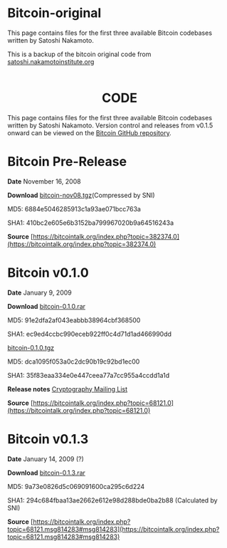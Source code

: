 # Bitcoin-original
This page contains files for the first three available Bitcoin codebases written by Satoshi Nakamoto. 

This is a backup of the bitcoin original code from [satoshi.nakamotoinstitute.org](http://satoshi.nakamotoinstitute.org/code/)
<br></br>
# <center>CODE</center>
This page contains files for the first three available Bitcoin codebases written by Satoshi Nakamoto. Version control and releases from v0.1.5 onward can be viewed on the [Bitcoin GitHub repository](https://github.com/bitcoin/bitcoin/releases).

# Bitcoin Pre-Release
**Date** November 16, 2008

**Download**  [bitcoin-nov08.tgz](https://s3.amazonaws.com/nakamotoinstitute/code/bitcoin-nov08.tgz)(Compressed by SNI)

MD5: 6884e5046285913c1a93ae071bcc763a

SHA1: 410bc2e605e6b3152ba799967020b9a64516243a

**Source** [https://bitcointalk.org/index.php?topic=382374.0](https://bitcointalk.org/index.php?topic=382374.0)

# Bitcoin v0.1.0
**Date** January 9, 2009

**Download** [bitcoin-0.1.0.rar](https://s3.amazonaws.com/nakamotoinstitute/code/bitcoin-0.1.0.rar)

MD5: 91e2dfa2af043eabbb38964cbf368500

SHA1: ec9ed4ccbc990eceb922ff0c4d71d1ad466990dd

[bitcoin-0.1.0.tgz](https://s3.amazonaws.com/nakamotoinstitute/code/bitcoin-0.1.0.tgz)

MD5: dca1095f053a0c2dc90b19c92bd1ec00
 
SHA1: 35f83eaa334e0e447ceea77a7cc955a4ccdd1a1d

**Release notes** [Cryptography Mailing List](http://satoshi.nakamotoinstitute.org/emails/cryptography/16/)

**Source** [https://bitcointalk.org/index.php?topic=68121.0](https://bitcointalk.org/index.php?topic=68121.0)

# Bitcoin v0.1.3
**Date** January 14, 2009 (?)

**Download** [bitcoin-0.1.3.rar](https://s3.amazonaws.com/nakamotoinstitute/code/bitcoin-0.1.3.rar)

MD5: 9a73e0826d5c069091600ca295c6d224

SHA1: 294c684fbaa13ae2662e612e98d288bde0ba2b88 (Calculated by SNI)

**Source** [https://bitcointalk.org/index.php?topic=68121.msg814283#msg814283](https://bitcointalk.org/index.php?topic=68121.msg814283#msg814283)
